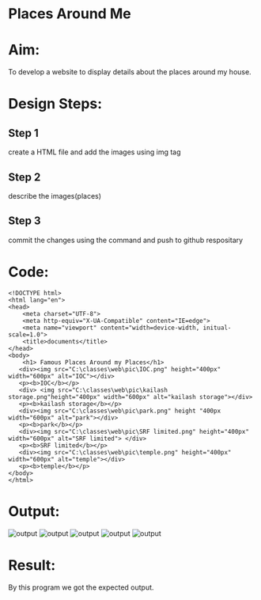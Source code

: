 # Places Around Me
# Aim:
To develop a website to display details about the places around my house.

# Design Steps:
## Step 1
create a HTML file and add the images using img tag

## Step 2
describe the images(places)

## Step 3
commit the changes using the command and push to github respositary


# Code:

```
<!DOCTYPE html>
<html lang="en">
<head>
    <meta charset="UTF-8">
    <meta http-equiv="X-UA-Compatible" content="IE=edge">
    <meta name="viewport" content="width=device-width, initual-scale=1.0">
    <title>documents</title>
</head>
<body>
    <h1> Famous Places Around my Places</h1>
   <div><img src="C:\classes\web\pic\IOC.png" height="400px" width="600px" alt="IOC"></div>
   <p><b>IOC</b></p>
   <div> <img src="C:\classes\web\pic\kailash storage.png"height="400px" width="600px" alt="kailash storage"></div>
   <p><b>kailash storage</b></p>
   <div><img src="C:\classes\web\pic\park.png" height "400px width="600px" alt="park"></div>
   <p><b>park</b></p>
   <div><img src="C:\classes\web\pic\SRF limited.png" height="400px" width="600px" alt="SRF limited"> </div> 
   <p><b>SRF limited</b></p>
   <div><img src="C:\classes\web\pic\temple.png" height="400px" width="600px" alt="temple"></div>
   <p><b>temple</b></p> 
</body>
</html>

```



# Output:
![output](/IOC.png.png)
![output](/kailash%20storage.png.png)
![output](/park.png.png)
![output](/SRF%20limited.png.png)
![output](/temple.png.png)

# Result:

By this program we got the expected output.
